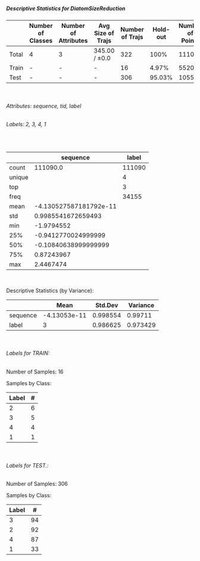 ##### Descriptive Statistics for DiatomSizeReduction


|       |   Number of Classes |   Number of Attributes |   Avg Size of Trajs |   Number of Trajs | Hold-out   |   Number of Points |   Longest Size |   Shortest Size |
|-------|---------------------|------------------------|---------------------|-------------------|------------|--------------------|----------------|-----------------|
| Total | 4                   | 3                      | 345.00 / ±0.0       | 322               | 100%       |             111090 |            345 |             345 |
| Train | -                   | -                      | -                   | 16                | 4.97%      |               5520 |            345 |             345 |
| Test  | -                   | -                      | -                   | 306               | 95.03%     |             105570 |            345 |             345 |

&nbsp;

###### Attributes: sequence, tid, label


###### Labels: 2, 3, 4, 1

&nbsp;

|        | sequence               | label   |
|--------|------------------------|---------|
| count  | 111090.0               | 111090  |
| unique |                        | 4       |
| top    |                        | 3       |
| freq   |                        | 34155   |
| mean   | -4.130527587181792e-11 |         |
| std    | 0.9985541672659493     |         |
| min    | -1.9794552             |         |
| 25%    | -0.9412770024999999    |         |
| 50%    | -0.10840638999999999   |         |
| 75%    | 0.87243967             |         |
| max    | 2.4467474              |         |

&nbsp;

Descriptive Statistics (by Variance): 


|          |         Mean |   Std.Dev |   Variance |
|----------|--------------|-----------|------------|
| sequence | -4.13053e-11 |  0.998554 |   0.99711  |
| label    |  3           |  0.986625 |   0.973429 |

&nbsp;

###### Labels for TRAIN:


Number of Samples: 16
Samples by Class:
|   Label |   # |
|---------|-----|
|       2 |   6 |
|       3 |   5 |
|       4 |   4 |
|       1 |   1 |

&nbsp;

###### Labels for TEST.:


Number of Samples: 306
Samples by Class:
|   Label |   # |
|---------|-----|
|       3 |  94 |
|       2 |  92 |
|       4 |  87 |
|       1 |  33 |